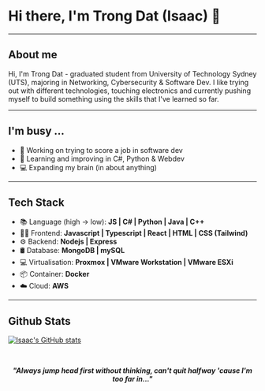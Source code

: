 # Hi there, I'm Trong Dat (Isaac) 👋
---
## About me
Hi, I'm Trong Dat - graduated student from University of Technology Sydney (UTS), majoring in Networking, Cybersecurity & Software Dev. I like trying out with different technologies, touching electronics and currently pushing myself to build something using the skills that I've learned so far.

---
## I'm busy ...
- 🔭 Working on trying to score a job in software dev
- 🌱 Learning and improving in C#, Python & Webdev
- 💻 Expanding my brain (in about anything)

---
## Tech Stack
- 📚 Language (high -> low): **JS | C# | Python | Java | C++** 
- 👨‍💻 Frontend: **Javascript | Typescript | React | HTML | CSS (Tailwind)** 
- ⚙️ Backend: **Nodejs | Express**
- 🛢️ Database: **MongoDB | mySQL**
- 💻 Virtualisation: **Proxmox | VMware Workstation | VMware ESXi**
- 📦 Container: **Docker**
- ☁️ Cloud: **AWS**

---
## Github Stats
[![Isaac's GitHub stats](https://github-readme-stats.vercel.app/api?username=dat09loz&show_icons=true&theme=tokyonight)](https://github.com/dat09loz)

<br>

<p align="center">
  <b>
    <i>"Always jump head first without thinking, can't quit halfway 'cause I'm too far in..."</i>
  </b>
</p>

<!--
**dat09loz/dat09loz** is a ✨ _special_ ✨ repository because its `README.md` (this file) appears on your GitHub profile.

Here are some ideas to get you started:

- 🔭 I’m currently working on ...
- 🌱 I’m currently learning ...
- 👯 I’m looking to collaborate on ...
- 🤔 I’m looking for help with ...
- 💬 Ask me about ...
- 📫 How to reach me: ...
- 😄 Pronouns: ...
- ⚡ Fun fact: ...
-->
